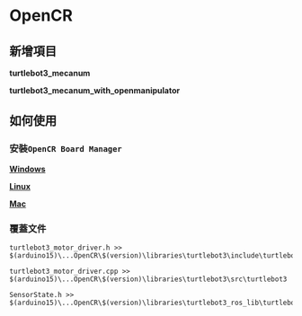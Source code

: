 # OpenCR

## **新增項目**

**turtlebot3_mecanum**

**turtlebot3_mecanum_with_openmanipulator**

## 如何使用

### 安裝`OpenCR Board Manager`

[**Windows**](https://emanual.robotis.com/docs/en/parts/controller/opencr10/#install-on-windows)

[**Linux**](https://emanual.robotis.com/docs/en/parts/controller/opencr10/#install-on-linux)

[**Mac**](https://emanual.robotis.com/docs/en/parts/controller/opencr10/#install-on-mac)

### 覆蓋文件

```
turtlebot3_motor_driver.h >> $(arduino15)\...OpenCR\$(version)\libraries\turtlebot3\include\turtlebot3
```

```
turtlebot3_motor_driver.cpp >> $(arduino15)\...OpenCR\$(version)\libraries\turtlebot3\src\turtlebot3
```

```
SensorState.h >> $(arduino15)\...OpenCR\$(version)\libraries\turtlebot3_ros_lib\turtlebot3_msgs
```


